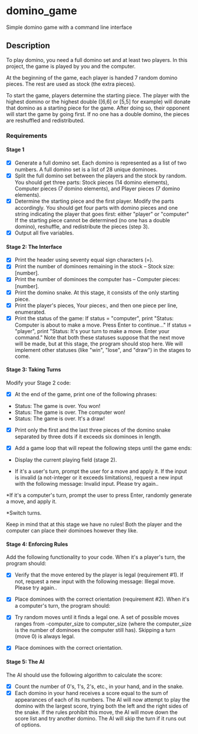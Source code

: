 # domino_game
Simple domino game with a command line interface

## Description
To play domino, you need a full domino set and at least two players. In this project, the game is played by you and the computer.

At the beginning of the game, each player is handed 7 random domino pieces. The rest are used as stock (the extra pieces).

To start the game, players determine the starting piece. The player with the highest domino or the highest double ([6,6] or [5,5] for example) will donate that domino as a starting piece for the game. After doing so, their opponent will start the game by going first. If no one has a double domino, the pieces are reshuffled and redistributed.

### Requirements
#### Stage 1
- [x] Generate a full domino set. Each domino is represented as a list of two numbers. A full domino set is a list of 28 unique dominoes.
- [x] Split the full domino set between the players and the stock by random. You should get three parts: Stock pieces (14 domino elements), Computer pieces (7 domino elements), and Player pieces (7 domino elements).
- [x] Determine the starting piece and the first player. Modify the parts accordingly. You should get four parts with domino pieces and one string indicating the player that goes first: either "player" or "computer"
If the starting piece cannot be determined (no one has a double domino), reshuffle, and redistribute the pieces (step 3).
- [x] Output all five variables.
#### Stage 2: The Interface
- [x] Print the header using seventy equal sign characters (=).
- [x] Print the number of dominoes remaining in the stock – Stock size: [number].
- [x] Print the number of dominoes the computer has – Computer pieces: [number].
- [x] Print the domino snake. At this stage, it consists of the only starting piece.
- [x] Print the player's pieces, Your pieces:, and then one piece per line, enumerated.
- [x] Print the status of the game:
If status = "computer", print "Status: Computer is about to make a move. Press Enter to continue..."
If status = "player", print "Status: It's your turn to make a move. Enter your command."
Note that both these statuses suppose that the next move will be made, but at this stage, the program should stop here. We will implement other statuses (like "win", "lose", and "draw") in the stages to come.
#### Stage 3: Taking Turns
Modify your Stage 2 code:

- [x] At the end of the game, print one of the following phrases:
* Status: The game is over. You won!
* Status: The game is over. The computer won!
* Status: The game is over. It's a draw!

- [x] Print only the first and the last three pieces of the domino snake separated by three dots if it exceeds six dominoes in length.

- [x] Add a game loop that will repeat the following steps until the game ends:

* Display the current playing field (stage 2).

* If it's a user's turn, prompt the user for a move and apply it. If the input is invalid (a not-integer or it exceeds limitations), request a new input with the following message: Invalid input. Please try again..

*If it's a computer's turn, prompt the user to press Enter, randomly generate a move, and apply it.

*Switch turns.

Keep in mind that at this stage we have no rules! Both the player and the computer can place their dominoes however they like.
#### Stage 4: Enforcing Rules
Add the following functionality to your code. When it's a player's turn, the program should:

- [x] Verify that the move entered by the player is legal (requirement #1).
If not, request a new input with the following message: Illegal move. Please try again..
- [x] Place dominoes with the correct orientation (requirement #2).
When it's a computer's turn, the program should:

- [x] Try random moves until it finds a legal one.
A set of possible moves ranges from -computer_size to computer_size (where the computer_size is the number of dominoes the computer still has). Skipping a turn (move 0) is always legal.
- [x] Place dominoes with the correct orientation.
#### Stage 5: The AI
The AI should use the following algorithm to calculate the score:
- [x] Count the number of 0's, 1's, 2's, etc., in your hand, and in the snake.
- [x] Each domino in your hand receives a score equal to the sum of appearances of each of its numbers.
The AI will now attempt to play the domino with the largest score, trying both the left and the right sides of the snake. If the rules prohibit this move, the AI will move down the score list and try another domino. The AI will skip the turn if it runs out of options.